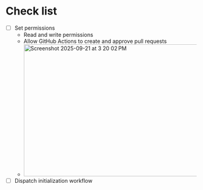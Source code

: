 # Check list

- [ ] Set permissions
  - Read and write permissions
  - Allow GitHub Actions to create and approve pull requests
  - <img width="755" height="349" alt="Screenshot 2025-09-21 at 3 20 02 PM" src="https://github.com/user-attachments/assets/0595ad07-1bbb-4421-a876-161b2f1b1c24" />
- [ ] Dispatch initialization workflow
